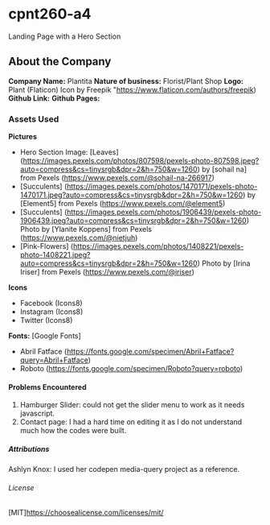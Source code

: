 # cpnt260-a4
Landing Page with a Hero Section

## About the Company

**Company Name:** Plantita
**Nature of business:** Florist/Plant Shop
**Logo:** Plant (Flaticon) Icon by Freepik "https://www.flaticon.com/authors/freepik)
**Github Link:** 
**Github Pages:**

### Assets Used

**Pictures**
- Hero Section Image: [Leaves] (https://images.pexels.com/photos/807598/pexels-photo-807598.jpeg?auto=compress&cs=tinysrgb&dpr=2&h=750&w=1260) by [sohail na] from Pexels (https://www.pexels.com/@sohail-na-266917)
- [Succulents] (https://images.pexels.com/photos/1470171/pexels-photo-1470171.jpeg?auto=compress&cs=tinysrgb&dpr=2&h=750&w=1260) by [Element5] from Pexels (https://www.pexels.com/@element5)
- [Succulents] (https://images.pexels.com/photos/1906439/pexels-photo-1906439.jpeg?auto=compress&cs=tinysrgb&dpr=2&h=750&w=1260) Photo by [Ylanite Koppens] from Pexels  (https://www.pexels.com/@nietjuh)
- [Pink-Flowers] (https://images.pexels.com/photos/1408221/pexels-photo-1408221.jpeg?auto=compress&cs=tinysrgb&dpr=2&h=750&w=1260) Photo by [Irina Iriser] from Pexels (https://www.pexels.com/@iriser)


**Icons**
- Facebook (Icons8)
- Instagram (Icons8)
- Twitter (Icons8)

**Fonts:**
[Google Fonts]
- Abril Fatface (https://fonts.google.com/specimen/Abril+Fatface?query=Abril+Fatface)
- Roboto (https://fonts.google.com/specimen/Roboto?query=roboto)

#### Problems Encountered

1. Hamburger Slider: could not get the slider menu to work as it needs javascript.
2. Contact page: I had a hard time on editing it as I do not understand much how the codes were built.


##### Attributions
Ashlyn Knox: I used her codepen media-query project as a reference.


###### License
[MIT]https://choosealicense.com/licenses/mit/










